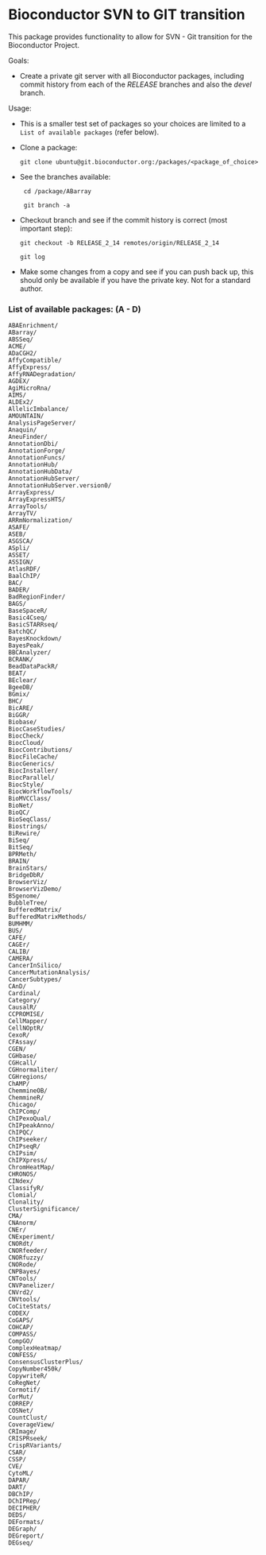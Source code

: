 # Bioconductor SVN to GIT transition

This package provides functionality to allow for SVN - Git transition for
the Bioconductor Project.

Goals:
* Create a private git server with all Bioconductor packages, including commit
  history from each of the _RELEASE_ branches and also the _devel_ branch.

Usage:
* This is a smaller test set of packages so your choices
are limited to a `List of available packages` (refer below).

* Clone a package:

  `git clone ubuntu@git.bioconductor.org:/packages/<package_of_choice>`

* See the branches available:

  ` cd /package/ABarray`

  ` git branch -a`

* Checkout branch and see if the commit history is correct (most important step):

  `git checkout -b RELEASE_2_14 remotes/origin/RELEASE_2_14`

  `git log`

* Make some changes from a copy and see if you can push back up, this should only be available if you have the private key. Not for a standard author.


### List of available packages: (A - D)
```
ABAEnrichment/
ABarray/
ABSSeq/
ACME/
ADaCGH2/
AffyCompatible/
AffyExpress/
AffyRNADegradation/
AGDEX/
AgiMicroRna/
AIMS/
ALDEx2/
AllelicImbalance/
AMOUNTAIN/
AnalysisPageServer/
Anaquin/
AneuFinder/
AnnotationDbi/
AnnotationForge/
AnnotationFuncs/
AnnotationHub/
AnnotationHubData/
AnnotationHubServer/
AnnotationHubServer.version0/
ArrayExpress/
ArrayExpressHTS/
ArrayTools/
ArrayTV/
ARRmNormalization/
ASAFE/
ASEB/
ASGSCA/
ASpli/
ASSET/
ASSIGN/
AtlasRDF/
BaalChIP/
BAC/
BADER/
BadRegionFinder/
BAGS/
BaseSpaceR/
Basic4Cseq/
BasicSTARRseq/
BatchQC/
BayesKnockdown/
BayesPeak/
BBCAnalyzer/
BCRANK/
BeadDataPackR/
BEAT/
BEclear/
BgeeDB/
BGmix/
BHC/
BicARE/
BiGGR/
Biobase/
BiocCaseStudies/
BiocCheck/
BiocCloud/
BiocContributions/
BiocFileCache/
BiocGenerics/
BiocInstaller/
BiocParallel/
BiocStyle/
BiocWorkflowTools/
BioMVCClass/
BioNet/
BioQC/
BioSeqClass/
Biostrings/
BiRewire/
BiSeq/
BitSeq/
BPRMeth/
BRAIN/
BrainStars/
BridgeDbR/
BrowserViz/
BrowserVizDemo/
BSgenome/
BubbleTree/
BufferedMatrix/
BufferedMatrixMethods/
BUMHMM/
BUS/
CAFE/
CAGEr/
CALIB/
CAMERA/
CancerInSilico/
CancerMutationAnalysis/
CancerSubtypes/
CAnD/
Cardinal/
Category/
CausalR/
CCPROMISE/
CellMapper/
CellNOptR/
CexoR/
CFAssay/
CGEN/
CGHbase/
CGHcall/
CGHnormaliter/
CGHregions/
ChAMP/
ChemmineOB/
ChemmineR/
Chicago/
ChIPComp/
ChIPexoQual/
ChIPpeakAnno/
ChIPQC/
ChIPseeker/
ChIPseqR/
ChIPsim/
ChIPXpress/
ChromHeatMap/
CHRONOS/
CINdex/
ClassifyR/
Clomial/
Clonality/
ClusterSignificance/
CMA/
CNAnorm/
CNEr/
CNExperiment/
CNORdt/
CNORfeeder/
CNORfuzzy/
CNORode/
CNPBayes/
CNTools/
CNVPanelizer/
CNVrd2/
CNVtools/
CoCiteStats/
CODEX/
CoGAPS/
COHCAP/
COMPASS/
CompGO/
ComplexHeatmap/
CONFESS/
ConsensusClusterPlus/
CopyNumber450k/
CopywriteR/
CoRegNet/
Cormotif/
CorMut/
CORREP/
COSNet/
CountClust/
CoverageView/
CRImage/
CRISPRseek/
CrispRVariants/
CSAR/
CSSP/
CVE/
CytoML/
DAPAR/
DART/
DBChIP/
DChIPRep/
DECIPHER/
DEDS/
DEFormats/
DEGraph/
DEGreport/
DEGseq/
```
